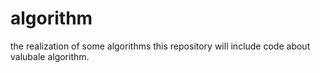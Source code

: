 # algorithm
the realization of some algorithms
this repository will include code about valubale algorithm.
